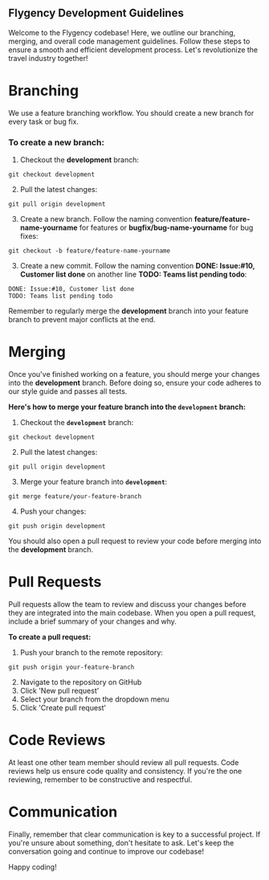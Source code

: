 ## Flygency Development Guidelines

Welcome to the Flygency codebase! Here, we outline our branching, merging, and overall code management guidelines. Follow these steps to ensure a smooth and efficient development process. Let's revolutionize the travel industry together!

# Branching

We use a feature branching workflow. You should create a new branch for every task or bug fix.

### To create a new branch:

1. Checkout the **development** branch:

```
git checkout development
```

2. Pull the latest changes:

```
git pull origin development
```

3. Create a new branch. Follow the naming convention **feature/feature-name-yourname** for features or **bugfix/bug-name-yourname** for bug fixes:

```
git checkout -b feature/feature-name-yourname
```

3. Create a new commit. Follow the naming convention **DONE: Issue:#10, Customer list done** on another line **TODO: Teams list pending todo**:


```
DONE: Issue:#10, Customer list done
TODO: Teams list pending todo
```

Remember to regularly merge the **development** branch into your feature branch to prevent major conflicts at the end.

# Merging

Once you've finished working on a feature, you should merge your changes into the **development** branch. Before doing so, ensure your code adheres to our style guide and passes all tests.

**Here's how to merge your feature branch into the `development` branch:**

1. Checkout the **`development`** branch:

```
git checkout development
```

2. Pull the latest changes:

```
git pull origin development
```

3. Merge your feature branch into **`development`**:

```
git merge feature/your-feature-branch
```

4. Push your changes:

```
git push origin development
```

You should also open a pull request to review your code before merging into the **development** branch.

# Pull Requests

Pull requests allow the team to review and discuss your changes before they are integrated into the main codebase. When you open a pull request, include a brief summary of your changes and why.

**To create a pull request:**

1. Push your branch to the remote repository:
```
git push origin your-feature-branch
```
2. Navigate to the repository on GitHub
3. Click 'New pull request'
4. Select your branch from the dropdown menu
5. Click 'Create pull request'

# Code Reviews

At least one other team member should review all pull requests. Code reviews help us ensure code quality and consistency. If you're the one reviewing, remember to be constructive and respectful.

# Communication

Finally, remember that clear communication is key to a successful project. If you're unsure about something, don't hesitate to ask. Let's keep the conversation going and continue to improve our codebase!

Happy coding!
